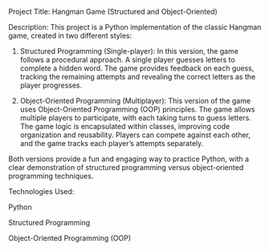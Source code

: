 

Project Title: Hangman Game (Structured and Object-Oriented)

Description:
This project is a Python implementation of the classic Hangman game, created in two different styles:

1. Structured Programming (Single-player): In this version, the game follows a procedural approach. A single player guesses letters to complete a hidden word. The game provides feedback on each guess, tracking the remaining attempts and revealing the correct letters as the player progresses.


2. Object-Oriented Programming (Multiplayer): This version of the game uses Object-Oriented Programming (OOP) principles. The game allows multiple players to participate, with each taking turns to guess letters. The game logic is encapsulated within classes, improving code organization and reusability. Players can compete against each other, and the game tracks each player’s attempts separately.



Both versions provide a fun and engaging way to practice Python, with a clear demonstration of structured programming versus object-oriented programming techniques.

Technologies Used:

Python

Structured Programming

Object-Oriented Programming (OOP)

